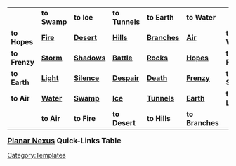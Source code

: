 |               |                                                             |                                                                 |                                                                 |                                                                   |                                                               |              |
|---------------|-------------------------------------------------------------|-----------------------------------------------------------------|-----------------------------------------------------------------|-------------------------------------------------------------------|---------------------------------------------------------------|--------------|
|               | **to Swamp**                                                | **to Ice**                                                      | **to Tunnels**                                                  | **to Earth**                                                      | **to Water**                                                  |              |
| **to Hopes**  | **[ Fire](:Category:_Planar_Nexus_(Fire).md "wikilink")**   | **[ Desert](:Category:_Planar_Nexus_(Desert).md "wikilink")**   | **[ Hills](:Category:_Planar_Nexus_(Hills).md "wikilink")**     | **[ Branches](:Category:_Planar_Nexus_(Branches).md "wikilink")** | **[ Air](:Category:_Planar_Nexus_(Air).md "wikilink")**       | **to Water** |
| **to Frenzy** | **[ Storm](:Category:_Planar_Nexus_(Storm).md "wikilink")** | **[ Shadows](:Category:_Planar_Nexus_(Shadows).md "wikilink")** | **[ Battle](:Category:_Planar_Nexus_(Battle).md "wikilink")**   | **[ Rocks](:Category:_Planar_Nexus_(Rocks).md "wikilink")**       | **[ Hopes](:Category:_Planar_Nexus_(Hopes).md "wikilink")**   | **to Fire**  |
| **to Earth**  | **[ Light](:Category:_Planar_Nexus_(Light).md "wikilink")** | **[ Silence](:Category:_Planar_Nexus_(Silence).md "wikilink")** | **[ Despair](:Category:_Planar_Nexus_(Despair).md "wikilink")** | **[ Death](:Category:_Planar_Nexus_(Death).md "wikilink")**       | **[ Frenzy](:Category:_Planar_Nexus_(Frenzy).md "wikilink")** | **to Storm** |
| **to Air**    | **[ Water](:Category:_Planar_Nexus_(Water).md "wikilink")** | **[ Swamp](:Category:_Planar_Nexus_(Swamp).md "wikilink")**     | **[ Ice](:Category:_Planar_Nexus_(Ice).md "wikilink")**         | **[ Tunnels](:Category:_Planar_Nexus_(Tunnels).md "wikilink")**   | **[ Earth](:Category:_Planar_Nexus_(Earth).md "wikilink")**   | **to Light** |
|               | **to Air**                                                  | **to Fire**                                                     | **to Desert**                                                   | **to Hills**                                                      | **to Branches**                                               |              |

<big>**[Planar Nexus](:Category:Planar_Nexus.md "wikilink") Quick-Links
Table**</big>

<noinclude></noinclude>

[Category:Templates](Category:Templates "wikilink")
